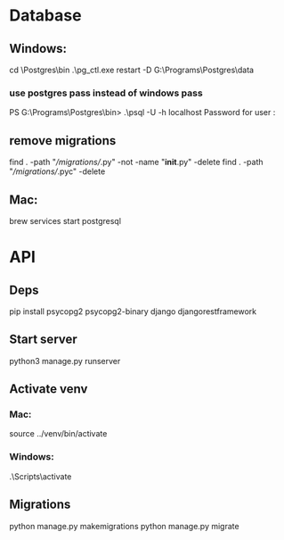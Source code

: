 # Database

## Windows:

cd \Postgres\bin
.\pg_ctl.exe restart -D G:\Programs\Postgres\data

### use postgres pass instead of windows pass

PS G:\Programs\Postgres\bin> .\psql -U <dbuser> -h localhost
Password for user <dbuser>:

## remove migrations

find . -path "_/migrations/_.py" -not -name "**init**.py" -delete
find . -path "_/migrations/_.pyc" -delete

## Mac:

brew services start postgresql

# API

## Deps

pip install psycopg2 psycopg2-binary django djangorestframework

## Start server

python3 manage.py runserver

## Activate venv

### Mac:

source ../venv/bin/activate

### Windows:

.\Scripts\activate

## Migrations

python manage.py makemigrations
python manage.py migrate
